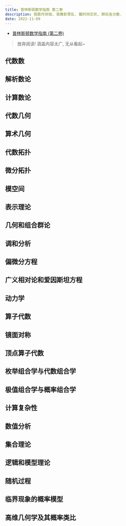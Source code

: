 ```yaml
---
title: 普林斯顿数学指南 第二卷
description: 我歌月徘徊, 我舞影零乱. 醒时同交欢, 醉后各分散.
date: 2022-11-09
---
```


- [普林斯顿数学指南 (第二卷)](https://book.douban.com/subject/25817383/)

> 放弃阅读!
> 涵盖内容太广, 无从看起~

## 代数数

## 解析数论

## 计算数论

## 代数几何

## 算术几何

## 代数拓扑

## 微分拓扑

## 模空间

## 表示理论

## 几何和组合群论

## 调和分析

## 偏微分方程

## 广义相对论和爱因斯坦方程

## 动力学

## 算子代数

## 镜面对称

## 顶点算子代数

## 枚举组合学与代数组合学

## 极值组合学与概率组合学

## 计算复杂性

## 数值分析

## 集合理论

## 逻辑和模型理论

## 随机过程

## 临界现象的概率模型

## 高维几何学及其概率类比
